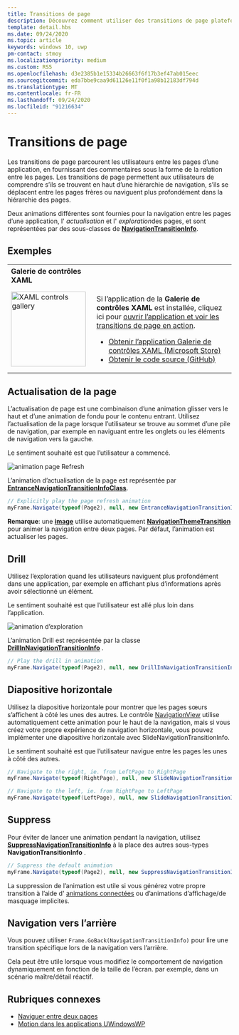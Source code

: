 ```yaml
---
title: Transitions de page
description: Découvrez comment utiliser des transitions de page plateforme Windows universelle (UWP) pour fournir aux utilisateurs des commentaires sur la relation entre les pages de votre application.
template: detail.hbs
ms.date: 09/24/2020
ms.topic: article
keywords: windows 10, uwp
pm-contact: stmoy
ms.localizationpriority: medium
ms.custom: RS5
ms.openlocfilehash: d3e2385b1e15334b26663f6f17b3ef47ab015eec
ms.sourcegitcommit: eda7bbe9caa9d61126e11f0f1a98b12183df794d
ms.translationtype: MT
ms.contentlocale: fr-FR
ms.lasthandoff: 09/24/2020
ms.locfileid: "91216634"
---
```

# <a name="page-transitions"></a>Transitions de page

Les transitions de page parcourent les utilisateurs entre les pages d’une application, en fournissant des commentaires sous la forme de la relation entre les pages. Les transitions de page permettent aux utilisateurs de comprendre s’ils se trouvent en haut d’une hiérarchie de navigation, s’ils se déplacent entre les pages frères ou naviguent plus profondément dans la hiérarchie des pages.

Deux animations différentes sont fournies pour la navigation entre les pages d’une application, l' *actualisation* et l' *exploration*des pages, et sont représentées par des sous-classes de [**NavigationTransitionInfo**](/uwp/api/windows.ui.xaml.media.animation.navigationtransitioninfo).

## <a name="examples"></a>Exemples

<table>
<th align="left">Galerie de contrôles XAML<th>
<tr>
<td><img src="images/xaml-controls-gallery-app-icon.png" alt="XAML controls gallery" width="168"></img></td>
<td>
    <p>Si l’application de la <strong style="font-weight: semi-bold">Galerie de contrôles XAML</strong> est installée, cliquez ici pour <a href="xamlcontrolsgallery:/item/PageTransition">ouvrir l’application et voir les transitions de page en action</a>.</p>
    <ul>
    <li><a href="https://www.microsoft.com/store/productId/9MSVH128X2ZT">Obtenir l’application Galerie de contrôles XAML (Microsoft Store)</a></li>
    <li><a href="https://github.com/Microsoft/Xaml-Controls-Gallery">Obtenir le code source (GitHub)</a></li>
    </ul>
</td>
</tr>
</table>

## <a name="page-refresh"></a>Actualisation de la page

L’actualisation de page est une combinaison d’une animation glisser vers le haut et d’une animation de fondu pour le contenu entrant. Utilisez l’actualisation de la page lorsque l’utilisateur se trouve au sommet d’une pile de navigation, par exemple en naviguant entre les onglets ou les éléments de navigation vers la gauche.

Le sentiment souhaité est que l’utilisateur a commencé.

![animation page Refresh](images/page-refresh.gif)

L’animation d’actualisation de la page est représentée par [**EntranceNavigationTransitionInfoClass**](/uwp/api/windows.ui.xaml.media.animation.entrancenavigationtransitioninfo).

```csharp
// Explicitly play the page refresh animation
myFrame.Navigate(typeof(Page2), null, new EntranceNavigationTransitionInfo());

```

**Remarque**: une [**image**](/uwp/api/windows.ui.xaml.controls.frame) utilise automatiquement [**NavigationThemeTransition**](/uwp/api/windows.ui.xaml.media.animation.navigationthemetransition) pour animer la navigation entre deux pages. Par défaut, l’animation est actualiser les pages.

## <a name="drill"></a>Drill

Utilisez l’exploration quand les utilisateurs naviguent plus profondément dans une application, par exemple en affichant plus d’informations après avoir sélectionné un élément.

Le sentiment souhaité est que l’utilisateur est allé plus loin dans l’application.

![animation d’exploration](images/drill.gif)

L’animation Drill est représentée par la classe [**DrillInNavigationTransitionInfo**](/uwp/api/windows.ui.xaml.media.animation.drillinnavigationtransitioninfo) .

```csharp
// Play the drill in animation
myFrame.Navigate(typeof(Page2), null, new DrillInNavigationTransitionInfo());
```

## <a name="horizontal-slide"></a>Diapositive horizontale

Utilisez la diapositive horizontale pour montrer que les pages sœurs s’affichent à côté les unes des autres. Le contrôle [NavigationView](../controls-and-patterns/navigationview.md) utilise automatiquement cette animation pour le haut de la navigation, mais si vous créez votre propre expérience de navigation horizontale, vous pouvez implémenter une diapositive horizontale avec SlideNavigationTransitionInfo.

Le sentiment souhaité est que l’utilisateur navigue entre les pages les unes à côté des autres. 

```csharp
// Navigate to the right, ie. from LeftPage to RightPage
myFrame.Navigate(typeof(RightPage), null, new SlideNavigationTransitionInfo() { Effect = SlideNavigationTransitionEffect.FromRight } );

// Navigate to the left, ie. from RightPage to LeftPage
myFrame.Navigate(typeof(LeftPage), null, new SlideNavigationTransitionInfo() { Effect = SlideNavigationTransitionEffect.FromLeft } );
```

## <a name="suppress"></a>Suppress

Pour éviter de lancer une animation pendant la navigation, utilisez [**SuppressNavigationTransitionInfo**](/uwp/api/windows.ui.xaml.media.animation.suppressnavigationtransitioninfo) à la place des autres sous-types **NavigationTransitionInfo** .

```csharp
// Suppress the default animation
myFrame.Navigate(typeof(Page2), null, new SuppressNavigationTransitionInfo());
```

La suppression de l’animation est utile si vous générez votre propre transition à l’aide d' [animations connectées](connected-animation.md) ou d’animations d’affichage/de masquage implicites.

## <a name="backwards-navigation"></a>Navigation vers l’arrière

Vous pouvez utiliser `Frame.GoBack(NavigationTransitionInfo)` pour lire une transition spécifique lors de la navigation vers l’arrière.

Cela peut être utile lorsque vous modifiez le comportement de navigation dynamiquement en fonction de la taille de l’écran. par exemple, dans un scénario maître/détail réactif.

## <a name="related-topics"></a>Rubriques connexes

- [Naviguer entre deux pages](../basics/navigate-between-two-pages.md)
- [Motion dans les applications UWindowsWP](index.md)
